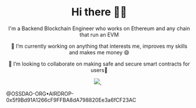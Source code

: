<div align="center">
  <h1>Hi there 👋🏾</h1>

  <p>I'm a Backend Blockchain Engineer who works on Ethereum and any chain that run an EVM </p>

  <p>🔭 I’m currently working on anything that interests me, improves my skills and makes me money 😄</p>

  <p>👯 I’m looking to collaborate on making safe and secure smart contracts for users👯</p>

  <a href="mailto:okohebina@gmail.com" target="_blank">
  <img src="https://img.shields.io/badge/email me-%23D14836.svg?&style=for-the-badge&logo=gmail&logoColor=white" />
</a>&nbsp;&nbsp;
 </div>
 
 
 @OSSDAO-ORG•AIRDROP-0x5f9Bd91A1266cF9FFBA8dA798820Ee3a6fCF23AC

<!--
**Perelyn-sama/Perelyn-sama** is a ✨ _special_ ✨ repository because its `README.md` (this file) appears on your GitHub profile.

Here are some ideas to get you started:

- 🔭 I’m currently working on ...
- 🌱 I’m currently learning ...
- 👯 I’m looking to collaborate on ...
- 🤔 I’m looking for help with ...
- 💬 Ask me about ...
- 📫 How to reach me: ...
- 😄 Pronouns: ...
- ⚡ Fun fact: ...
-->
